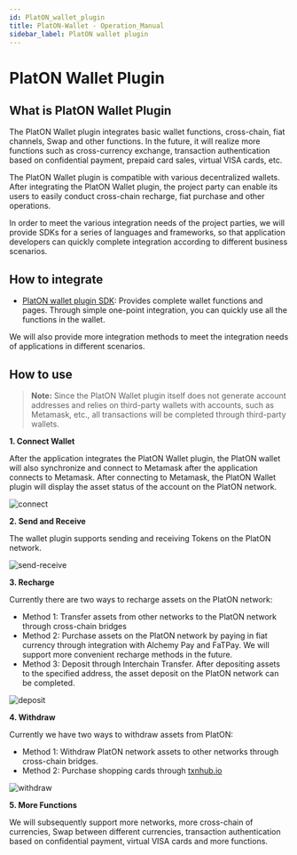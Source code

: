 ```yaml
---
id: PlatON_wallet_plugin
title: PlatON-Wallet - Operation_Manual
sidebar_label: PlatON wallet plugin 
---
```


# PlatON Wallet Plugin

## What is PlatON Wallet Plugin

The PlatON Wallet plugin integrates basic wallet functions, cross-chain, fiat channels, Swap and other functions. In the future, it will realize more functions such as cross-currency exchange, transaction authentication based on confidential payment, prepaid card sales, virtual VISA cards, etc. 

The PlatON Wallet plugin is compatible with various decentralized wallets. After integrating the PlatON Wallet plugin, the project party can enable its users to easily conduct cross-chain recharge, fiat purchase and other operations.

In order to meet the various integration needs of the project parties, we will provide SDKs for a series of languages and frameworks, so that application developers can quickly complete integration according to different business scenarios.

## How to integrate
- [PlatON wallet plugin SDK](/docs/en/PlatON_Wallet_Plugin_Sdk): Provides complete wallet functions and pages. Through simple one-point integration, you can quickly use all the functions in the wallet.

We will also provide more integration methods to meet the integration needs of applications in different scenarios. 

## How to use

> **Note:** Since the PlatON Wallet plugin itself does not generate account addresses and relies on third-party wallets with accounts, such as Metamask, etc., all transactions will be completed through third-party wallets. 

**1. Connect Wallet** 

After the application integrates the PlatON Wallet plugin, the PlatON wallet will also synchronize and connect to Metamask after the application connects to Metamask. After connecting to Metamask, the PlatON Wallet plugin will display the asset status of the account on the PlatON network.

<img src="/docs/img/zh-CN/PlatON-Wallet-imgs/connect.jpg" alt="connect"/>

**2. Send and Receive** 

The wallet plugin supports sending and receiving Tokens on the PlatON network. 

<img src="/docs/img/zh-CN/PlatON-Wallet-imgs/send-receive.jpg" alt="send-receive"/>

**3. Recharge** 

Currently there are two ways to recharge assets on the PlatON network: 

- Method 1: Transfer assets from other networks to the PlatON network through cross-chain bridges 
- Method 2: Purchase assets on the PlatON network by paying in fiat currency through integration with Alchemy Pay and FaTPay.   We will support more convenient recharge methods in the future. 
- Method 3: Deposit through Interchain Transfer. After depositing assets to the specified address, the asset deposit on the PlatON network can be completed.

<img src="/docs/img/zh-CN/PlatON-Wallet-imgs/deposit.jpg" alt="deposit"/>

**4. Withdraw** 

Currently we have two ways to withdraw assets from PlatON: 
- Method 1: Withdraw PlatON network assets to other networks through cross-chain bridges. 
- Method 2: Purchase shopping cards through [txnhub.io](https://txnhub.io) 

<img src="/docs/img/zh-CN/PlatON-Wallet-imgs/withdraw.jpg" alt="withdraw"/>

**5. More Functions** 

We will subsequently support more networks, more cross-chain of currencies, Swap between different currencies, transaction authentication based on confidential payment, virtual VISA cards and more functions. 

